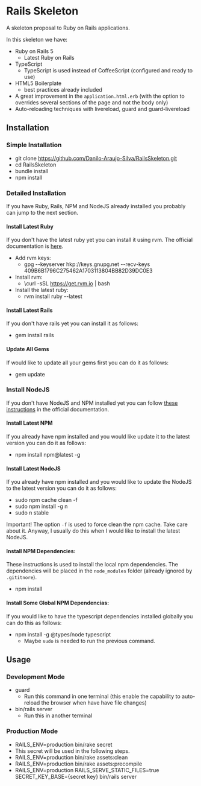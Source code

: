 # Rails Skeleton

A skeleton proposal to Ruby on Rails applications.

In this skeleton we have:
- Ruby on Rails 5
  - Latest Ruby on Rails
- TypeScript
  - TypeScript is used instead of CoffeeScript (configured and ready to use)
- HTML5 Boilerplate
  - best practices already included
- A great improvement in the `application.html.erb`
  (with the option to overrides several sections of the page
  and not the body only)
- Auto-reloading techniques with livereload, guard and guard-livereload

## Installation

### Simple Installation
- git clone https://github.com/Danilo-Araujo-Silva/RailsSkeleton.git
- cd RailsSkeleton
- bundle install
- npm install

### Detailed Installation
If you have Ruby, Rails, NPM and NodeJS already installed
you probably can jump to the next section.

#### Install Latest Ruby
If you don't have the latest ruby yet you can install it using rvm.
The official documentation is [here](https://rvm.io/).

- Add rvm keys:
  - gpg --keyserver hkp://keys.gnupg.net --recv-keys 409B6B1796C275462A1703113804BB82D39DC0E3
- Install rvm:
  - \curl -sSL https://get.rvm.io | bash
- Install the latest ruby:
  - rvm install ruby --latest
  
#### Install Latest Rails
If you don't have rails yet you can install it as follows:

- gem install rails
  
#### Update All Gems
If would like to update all your gems first you can do it as follows:

- gem update

### Install NodeJS
If you don't have NodeJS and NPM installed yet you can follow
[these instructions](https://nodejs.org/en/download/package-manager/) in the
official documentation.

#### Install Latest NPM
If you already have npm installed and you would like update it to the latest
version you can do it as follows:

- npm install npm@latest -g

#### Install Latest NodeJS
If you already have npm installed and you would like to update the NodeJS to the
latest version you can do it as follows:

- sudo npm cache clean -f
- sudo npm install -g n
- sudo n stable

Important! The option `-f` is used to force clean the npm cache. Take care about it.
Anyway, I usually do this when I would like to install the latest NodeJS.

#### Install NPM Dependencies:
These instructions is used to install the local npm dependencies. The dependencies
will be placed in the `node_modules` folder (already ignored by `.gititnore`).

- npm install
  
#### Install Some Global NPM Dependencias:
If you would like to have the typescript dependencies installed globally you
can do this as follows:

- npm install -g @types/node typescript
   - Maybe `sudo` is needed to run the previous command.
   
## Usage

### Development Mode
- guard
  - Run this command in one terminal (this enable the capability to auto-reload
  the browser when have have file changes)
- bin/rails server
  - Run this in another terminal

### Production Mode
- RAILS_ENV=production bin/rake secret
 - This secret will be used in the following steps.
- RAILS_ENV=production bin/rake assets:clean
- RAILS_ENV=production bin/rake assets:precompile
- RAILS_ENV=production RAILS_SERVE_STATIC_FILES=true SECRET_KEY_BASE={secret key} bin/rails server

<!---
This README would normally document whatever steps are necessary to get the
application up and running.

Things you may want to cover:

* Ruby version

* System dependencies

* Configuration

* Database creation

* Database initialization

* How to run the test suite

* Services (job queues, cache servers, search engines, etc.)

* Deployment instructions

* ...
-->